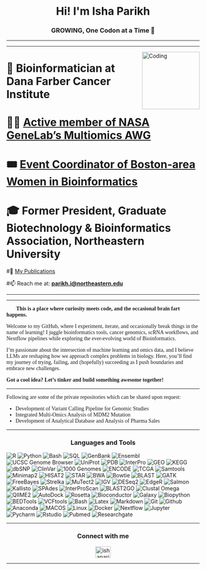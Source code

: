<h1 align="center">Hi! I'm Isha Parikh</h1>
<h3 align="center">GROWING, One Codon at a Time 🧬</h3>
<hr>
<hr>
<img align="right" alt="Coding" width="150" src="https://media.giphy.com/media/v1.Y2lkPTc5MGI3NjExenRpMGtlcHY3em5vN3h5bzRua2dwY2sxNTN2dHZiN25nZzBnZjRwNCZlcD12MV9pbnRlcm5hbF9naWZfYnlfaWQmY3Q9cw/WmunPY9JAIwfobtjgs/giphy.gif">

 # 🔭 Bioinformatician at **Dana Farber Cancer Institute**

 # 👩‍🔬 [Active member of NASA GeneLab’s Multiomics AWG](https://osdr.nasa.gov/bio/awg/awg-members.html)
  
 # 🎟 [Event Coordinator of Boston-area Women in Bioinformatics](https://www.linkedin.com/groups/13074137) 
  
 # 🎓 Former President, Graduate Biotechnology & Bioinformatics Association, Northeastern University
  
  #📄 [My Publications](https://scholar.google.com/citations?hl=en&user=15ZVORsAAAAJ)

  #📫 Reach me at: **parikh.i@northeastern.edu**
<hr>
<hr>
<div style="font-family: 'Times New Roman', Times, serif;"> 
  <p>👩‍💻 <strong> This is a place where curiosity meets code, and the occasional brain fart happens.</strong></p>

  <p>Welcome to my GitHub, where I experiment, iterate, and occasionally break things in the name of learning! 
  I juggle bioinformatics tools, cancer genomics, scRNA workflows, and Nextflow pipelines while exploring the ever-evolving world of Bioinformatics.</p>

  <p>I’m passionate about the intersection of machine learning and omics data, and I believe LLMs are reshaping how we approach complex problems in biology. 
  Here, you’ll find my journey of trying, failing, and (hopefully) succeeding as I push boundaries and embrace new challenges.</p>

  <p><strong>Got a cool idea? Let’s tinker and build something awesome together! 🚀</strong></p>
</div>

<hr>
<div style="font-family: 'Times New Roman', Times, serif;"> 
Following are some of the private repositories which can be shared upon request:
  
* Development of Variant Calling Pipeline for Genomic Studies 
* Integrated Multi-Omics Analysis of MDM2 Mutation 
* Development of Analytical Database and Analysis of Pharma Sales 
</div>
<hr>
<h3 align="center">Languages and Tools</h3>

  ![R](https://img.shields.io/badge/R-%23276DC3?style=for-the-badge&logo=r)
  ![Python](https://img.shields.io/badge/Python-%233776AB?style=for-the-badge&logo=python&logoColor=white)
  ![Bash](https://img.shields.io/badge/bash-beige?style=for-the-badge&logo=gnubash)
  ![SQL](https://img.shields.io/badge/SQL-%234479A1?style=for-the-badge&logo=mysql&logoColor=white)
  ![GenBank](https://img.shields.io/badge/NCBI_GenBank-%23205493?style=for-the-badge)
  ![Ensembl](https://img.shields.io/badge/EMSEMBL-blue?style=for-the-badge)
  ![UCSC Genome Browser](https://img.shields.io/badge/UCSC_Genome_Browser-%2315386d?style=for-the-badge)
  ![UniProt](https://img.shields.io/badge/UniProt-%23FFD700?style=for-the-badge)
  ![PDB](https://img.shields.io/badge/PDB-%23FF6347?style=for-the-badge)
  ![InterPro](https://img.shields.io/badge/InterPro-%234C9A2D?style=for-the-badge)
  ![GEO](https://img.shields.io/badge/GEO-%23B22222?style=for-the-badge)
  ![KEGG](https://img.shields.io/badge/KEGG-%23FFD700?style=for-the-badge)
  ![dbSNP](https://img.shields.io/badge/dbSNP-%23A52A2A?style=for-the-badge)
  ![ClinVar](https://img.shields.io/badge/ClinVar-%234DC6FF?style=for-the-badge)
  ![1000 Genomes](https://img.shields.io/badge/1000_Genomes-%23FFD700?style=for-the-badge)
  ![ENCODE](https://img.shields.io/badge/ENCODE-%233399FF?style=for-the-badge)
  ![TCGA](https://img.shields.io/badge/TCGA-%23FF6347?style=for-the-badge)
  ![Samtools](https://img.shields.io/badge/Samtools-%23A9D2B2?style=for-the-badge)
  ![Minimap2](https://img.shields.io/badge/Minimap2-%23FF4500?style=for-the-badge)
  ![HISAT2](https://img.shields.io/badge/HISAT2-%236B8E23?style=for-the-badge)
  ![STAR](https://img.shields.io/badge/STAR-%234D90A1?style=for-the-badge)
  ![BWA](https://img.shields.io/badge/BWA-%23F5A623?style=for-the-badge)
  ![Bowtie](https://img.shields.io/badge/Bowtie-%23FF6347?style=for-the-badge)
  ![BLAST](https://img.shields.io/badge/BLAST-%23009C77?style=for-the-badge)
  ![GATK](https://img.shields.io/badge/GATK-%2333B5E5?style=for-the-badge)
  ![FreeBayes](https://img.shields.io/badge/FreeBayes-%23FF6347?style=for-the-badge)
  ![Strelka](https://img.shields.io/badge/Strelka-%23990099?style=for-the-badge)
  ![MuTect2](https://img.shields.io/badge/MuTect2-%23A0522D?style=for-the-badge)
  ![IGV](https://img.shields.io/badge/IGV-%2300BFFF?style=for-the-badge)
  ![DESeq2](https://img.shields.io/badge/DESeq2-%23FFD700?style=for-the-badge)
  ![EdgeR](https://img.shields.io/badge/EdgeR-%234DB8FF?style=for-the-badge)
  ![Salmon](https://img.shields.io/badge/Salmon-%234DC6FF?style=for-the-badge)
  ![Kallisto](https://img.shields.io/badge/Kallisto-%234BBFDA?style=for-the-badge)
  ![SPAdes](https://img.shields.io/badge/SPAdes-%23FF0000?style=for-the-badge)
  ![InterProScan](https://img.shields.io/badge/InterProScan-%23B22222?style=for-the-badge)
  ![BLAST2GO](https://img.shields.io/badge/BLAST2GO-%23FF6347?style=for-the-badge)
  ![Clustal Omega](https://img.shields.io/badge/Clustal_Omega-%23A9A9A9?style=for-the-badge)
  ![QIIME2](https://img.shields.io/badge/QIIME2-%23FF6347?style=for-the-badge)
  ![AutoDock](https://img.shields.io/badge/AutoDock-%23FF6347?style=for-the-badge)
  ![Rosetta](https://img.shields.io/badge/Rosetta-%234C9A2D?style=for-the-badge)
  ![Bioconductor](https://img.shields.io/badge/Bioconductor-%234DC6FF?style=for-the-badge)
  ![Galaxy](https://img.shields.io/badge/Galaxy-%23FF6347?style=for-the-badge)
  ![Biopython](https://img.shields.io/badge/Biopython-%23FFD700?style=for-the-badge)
  ![BEDTools](https://img.shields.io/badge/BEDTools-%23DC143C?style=for-the-badge)
  ![VCFtools](https://img.shields.io/badge/VCFtools-%23FF6347?style=for-the-badge)
  ![Bash](https://camo.githubusercontent.com/46550e75105b15a821d294a0ebcee1739d1b1694e65d91e385ebb2d21cd371d0/68747470733a2f2f696d672e736869656c64732e696f2f62616467652f626173685f7363726970742d2532333132313031312e7376673f7374796c653d666f722d7468652d6261646765266c6f676f3d676e752d62617368266c6f676f436f6c6f723d7768697465)
  ![Latex](https://camo.githubusercontent.com/2b394f9ae90c5a9cf5a5c20609de523a4812c51fcbc565a0509f60eab8b8fa66/68747470733a2f2f696d672e736869656c64732e696f2f62616467652f6c617465782d2532333030383038302e7376673f7374796c653d666f722d7468652d6261646765266c6f676f3d6c61746578266c6f676f436f6c6f723d7768697465)
  ![Markdown](https://camo.githubusercontent.com/836e0b69e70e4620ddeae99dc99913f5ccbc7cfff6e854587f0d9a6512ce996d/68747470733a2f2f696d672e736869656c64732e696f2f62616467652f6d61726b646f776e2d2532333030303030302e7376673f7374796c653d666f722d7468652d6261646765266c6f676f3d6d61726b646f776e266c6f676f436f6c6f723d7768697465)
  ![Git](https://camo.githubusercontent.com/94d83dc5838e2784bee25fe9e019bc2fda128676f32cef2f06baa0f6f3849b8c/68747470733a2f2f696d672e736869656c64732e696f2f62616467652f6769742d2532334630353033332e7376673f7374796c653d666f722d7468652d6261646765266c6f676f3d676974266c6f676f436f6c6f723d7768697465)
  ![Github](https://camo.githubusercontent.com/7e282220b8ec0dd29cf99be1c0f5e82d74a42bc84ed834ee6afd86b4bad3bfee/68747470733a2f2f696d672e736869656c64732e696f2f62616467652f6769746875622d2532333132313031312e7376673f7374796c653d666f722d7468652d6261646765266c6f676f3d676974687562266c6f676f436f6c6f723d7768697465)
  ![Anaconda](https://camo.githubusercontent.com/d0fce49f5fe9e89e54cf7f39405ca50cb1faa53c4cb4a268257a18991a1e42da/68747470733a2f2f696d672e736869656c64732e696f2f62616467652f416e61636f6e64612d3434413833332e7376673f7374796c653d666f722d7468652d6261646765266c6f676f3d416e61636f6e6461266c6f676f436f6c6f723d7768697465)
  ![MACOS](https://camo.githubusercontent.com/04687ce3613669e12a6f991ece6c64a4e51067a44f041332d70c4f83a6141908/68747470733a2f2f696d672e736869656c64732e696f2f62616467652f6d61632532306f732d3030303030303f7374796c653d666f722d7468652d6261646765266c6f676f3d6d61636f73266c6f676f436f6c6f723d463046304630)
  ![Linux](https://camo.githubusercontent.com/b9326effec4bc941d648d79b2e24ed7c708122671d2540c3277596dc52d640f2/68747470733a2f2f696d672e736869656c64732e696f2f62616467652f4c696e75782d4643433632343f7374796c653d666f722d7468652d6261646765266c6f676f3d6c696e7578266c6f676f436f6c6f723d626c61636b)
  ![Docker](https://camo.githubusercontent.com/c9a85f6869aa992f1500dd9d4d4bdff7d405605292ca152587394c1f92552d4f/68747470733a2f2f696d672e736869656c64732e696f2f62616467652f646f636b65722d2532333064623765642e7376673f7374796c653d666f722d7468652d6261646765266c6f676f3d646f636b6572266c6f676f436f6c6f723d7768697465)
  ![Nextflow](https://camo.githubusercontent.com/304137fc116adcd1519c2888683b7f6c74d35d3f88674f639964b294f2fb4caf/68747470733a2f2f696d672e736869656c64732e696f2f62616467652f4e657874666c6f772d3044433039443f7374796c653d666f722d7468652d6261646765266c6f676f3d6e657874666c6f77)
  ![Jupyter](https://camo.githubusercontent.com/ca2c5929ca429a34b7b74741197cac8121e7efd512ac9b18b3b14ba12059a603/68747470733a2f2f696d672e736869656c64732e696f2f62616467652f4a7570797465722d4633373632362e7376673f7374796c653d666f722d7468652d6261646765266c6f676f3d4a757079746572266c6f676f436f6c6f723d7768697465)
  ![Pycharm](https://camo.githubusercontent.com/bc4c6bb49f5092d7ee6c1513287a710710c159641504f0a0bb7d2d91e2a0fb60/68747470733a2f2f696d672e736869656c64732e696f2f62616467652f7079636861726d2d3134333f7374796c653d666f722d7468652d6261646765266c6f676f3d7079636861726d266c6f676f436f6c6f723d626c61636b26636f6c6f723d626c61636b266c6162656c436f6c6f723d677265656e)
  ![Rstudio](https://camo.githubusercontent.com/cf8ff9768b611b8cd6a5d5f3fe6e62a98206b0254d8208ca5be9b825c1cbf8f7/68747470733a2f2f696d672e736869656c64732e696f2f62616467652f5253747564696f2d3432383546343f7374796c653d666f722d7468652d6261646765266c6f676f3d7273747564696f266c6f676f436f6c6f723d7768697465)
  ![Pubmed](https://camo.githubusercontent.com/0f66099b187a00b6ad903053ff15b9509f5030c5266575a398137be4c6076861/68747470733a2f2f696d672e736869656c64732e696f2f62616467652f5075624d65642d3332363539392e7376673f7374796c653d666f722d7468652d6261646765266c6f676f3d5075624d6564266c6f676f436f6c6f723d7768697465)
  ![Researchgate](https://camo.githubusercontent.com/454524ecdf0778194c8b9239a44f06c89d05aa39e2eb317c21ee5e4c4e6f378f/68747470733a2f2f696d672e736869656c64732e696f2f62616467652f5265736561726368476174652d3030434342423f7374796c653d666f722d7468652d6261646765266c6f676f3d526573656172636847617465266c6f676f436f6c6f723d7768697465)
<hr>
<h3 align="center">Connect with me</h3>
<p align="center">
  <a href="https://linkedin.com/in/ishaparikh98" target="blank">
    <img align="center" src="https://raw.githubusercontent.com/rahuldkjain/github-profile-readme-generator/master/src/images/icons/Social/linked-in-alt.svg" alt="ishaparikh98" height="30" width="40" />
  </a>
</p>
<hr>

